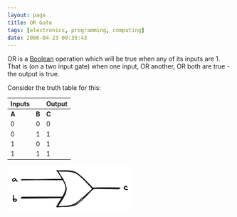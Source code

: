 ```yaml
---
layout: page
title: OR Gate
tags: [electronics, programming, computing]
date: 2006-04-23 00:35:43
---
```

OR is a [Boolean](/wiki/boolean.html "Boolean") operation which will be true when any of its inputs are 1\. That is (on a two input gate) when one input, OR another, OR both are true - the output is true.

Consider the truth table for this:

Inputs |       | Output
------ | ----- | ------
**A**  | **B** | **C**
0      | 0     | 0
0      | 1     | 1
1      | 0     | 1
1      | 1     | 1

![Or Gate](/galleries/or.excalidraw.png)
